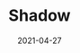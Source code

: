 ---
title: "Shadow"
excerpt: "The demarcation between light and darkness."
collection: portfolio
permalink: /portfolio/shadow
author_profile: false
date: 2021-04-27
header:
  overlay_image: Chchshadow1-3v1.jpg
  overlay_filter: 0.1
  caption: "Chirst Church, Oxford, 27/4/2021"
---